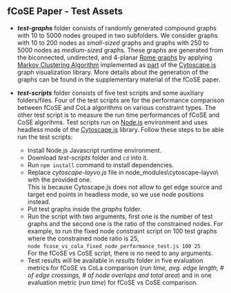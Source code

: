 ## fCoSE Paper - Test Assets

* ***test-graphs*** folder consists of randomly generated compound graphs with 10 to 5000 nodes grouped in two subfolders. 
We consider graphs with 10 to 200 nodes as *small-sized* graphs and graphs with 250 to 5000 nodes as *medium-sized* graphs. 
These graphs are generated from the biconnected, undirected, and 4-planar [Rome graphs](http://www.dia.uniroma3.it/~gdt/gdt4/test_suite.php) 
by applying [Markov Clustering Algorithm](https://micans.org/mcl/) implemented as [part](https://js.cytoscape.org#eles.markovClustering) 
of the [Cytoscape.js](https://js.cytoscape.org) graph visualization library. More details about the generation of the graphs can be found in the supplementary material of the fCoSE paper.

* ***test-scripts*** folder consists of five test scripts and some auxiliary folders/files. Four of the test scripts are for the performance 
comparison between fCoSE and CoLa algorithms on various constraint types. The other test script is to measure the run time performances of fCoSE and CoSE algorihms.
Test scripts run on [Node.js](https://nodejs.org/en/) environment and uses headless mode of the [Cytoscape.js](https://js.cytoscape.org) library. 
Follow these steps to be able run the test scripts: 

    * Install Node.js Javascript runtime environment.
    * Download *test-scripts* folder and ```cd``` into it.
    * Run ```npm install``` command to install dependencies.
    * Replace *cytoscape-layvo.js* file in node_modules\cytoscape-layvo\ with the provided one.  
			This is because Cytoscape.js does not allow to get edge source and target end points in headless mode, so we use node positions instead.
    * Put test graphs inside the *graphs* folder.
    * Run the script with two arguments, first one is the number of test graphs and the second one is the ratio of the constrained nodes.
			For example, to run the fixed node constraint script on 100 test graphs where the constrained node ratio is 25,  
			```node fcose_vs_cola_fixed_node_performance_test.js 100 25```  
			For the fCoSE vs CoSE script, there is no need to any arguments.
    * Test results will be available in *results* folder in five evaluation metrics for fCoSE vs CoLa comparison (*run time, avg. edge length, # of edge crossings, 
			# of node overlaps and total area*) and in one evaluation metric (*run time*) for fCoSE vs CoSE comparison.